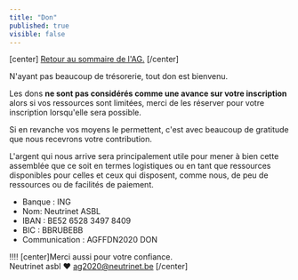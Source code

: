 ```yaml
---
title: "Don"
published: true
visible: false
---
```

[center]
[Retour au sommaire de l'AG.](/ag2020?classes=btn,btn-primary) 
[/center]


N'ayant pas beaucoup de trésorerie, tout don est bienvenu.

Les dons **ne sont pas considérés comme une avance sur votre inscription** alors si vos ressources sont limitées, merci de les réserver pour votre inscription lorsqu'elle sera  possible.

Si en revanche vos moyens le permettent, c'est avec beaucoup de gratitude que nous recevrons votre contribution.

L'argent qui nous arrive sera principalement utile pour mener à bien cette assemblée que ce soit en termes logistiques ou en tant que ressources disponibles pour celles et ceux qui disposent, comme nous, de peu de ressources ou de facilités de paiement.

* Banque : ING
* Nom: Neutrinet ASBL
* IBAN : BE52 6528 3497 8409
* BIC : BBRUBEBB
* Communication : AGFFDN2020 DON

!!!! [center]Merci aussi pour votre confiance.</br>Neutrinet asbl ♥ <a href="mailto:ag2020@neutrinet.be?subject=[AGFFDN2020] Don&body=Étant passé par la page de don, j'ai l'une ou l'autre question remarque ou commentaire.%0D%0A%0D%0A%0D%0A">ag2020@neutrinet.be</a> [/center]